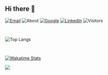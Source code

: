 ## Hi there 👋

[![Email](https://img.shields.io/badge/97burakfidan97-EA4335?labelColor=white&logo=gmail)](mailto:97burakfidan97@gmail.com) ![About](https://img.shields.io/badge/-Istanbul-757575?logo=google-maps&logoColor=red&labelColor=white) [![Google](https://img.shields.io/badge/MrNtlu-grightgreen?logo=Android&logoColor=brightgreen&labelColor=white)](https://play.google.com/store/apps/dev?id=8269784969410642250) [![LinkedIn](https://img.shields.io/badge/MrNtlu-blue?logo=Linkedin&logoColor=blue&labelColor=white)](https://www.linkedin.com/in/burak-fidan/) ![Visitors](https://visitor-badge.glitch.me/badge?page_id=MrNtlu) 

<br/>

![Top Langs](https://github-readme-stats.vercel.app/api/top-langs/?username=MrNtlu&show_icons=true&layout=compact&theme=vue&hide_border=true&count_private=true&hide=html,css,javascript&exclude_repo=Project-NinjaUnity,MadPlanetsUnity2D&langs_count=6)

<br/>

[![Wakatime Stats](https://github-readme-stats.vercel.app/api/wakatime?username=MrNtlu&theme=vue&langs_count=6)](https://github.com/MrNtlu)



<img
  src="https://cr-ss-service.azurewebsites.net/api/ScreenShot?widget=summary&username=mrntlu"
/>
